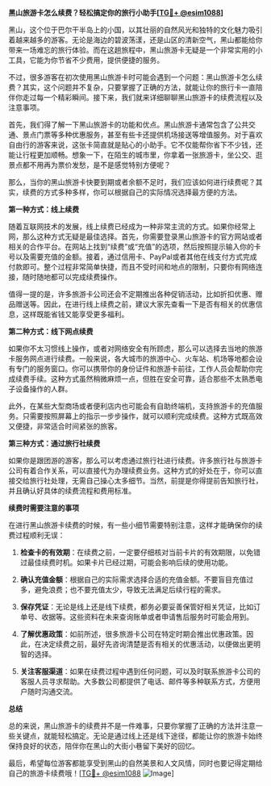 **黑山旅游卡怎么续费？轻松搞定你的旅行小助手[[TG💪+ @esim1088](https://t.me/s/esim1088)]**

黑山，这个位于巴尔干半岛上的小国，以其壮丽的自然风光和独特的文化魅力吸引着越来越多的游客。无论是海边的碧波荡漾，还是山区的清新空气，黑山都能给你带来一场难忘的旅行体验。而在这趟旅程中，黑山旅游卡无疑是一个非常实用的小工具，它能为你节省不少费用，提供便捷的服务。

不过，很多游客在初次使用黑山旅游卡时可能会遇到一个问题：黑山旅游卡怎么续费？其实，这个问题并不复杂，只要掌握了正确的方法，就能让你的旅行卡一直陪伴你走过每一个精彩瞬间。接下来，我们就来详细聊聊黑山旅游卡的续费流程以及注意事项。

首先，我们得了解一下黑山旅游卡的功能和优点。黑山旅游卡通常包含了公共交通、景点门票等多种优惠服务，甚至有些卡还提供机场接送等增值服务。对于喜欢自由行的游客来说，这张卡简直就是贴心的小助手。它不仅能帮你省下不少钱，还能让行程更加顺畅。想象一下，在陌生的城市里，你拿着一张旅游卡，坐公交、逛景点都不用再为票价发愁，是不是感觉特别方便呢？

那么，当你的黑山旅游卡快要到期或者余额不足时，我们应该如何进行续费呢？其实，续费的方式多种多样，你可以根据自己的实际情况选择最方便的方法。

**第一种方式：线上续费**

随着互联网技术的发展，线上续费已经成为一种非常主流的方式。如果你经常上网，那么这种方式无疑是最佳选择。首先，你需要登录黑山旅游卡的官方网站或者相关的合作平台。在网站上找到“续费”或“充值”的选项，然后按照提示输入你的卡号以及需要充值的金额。接着，通过信用卡、PayPal或者其他在线支付方式完成付款即可。整个过程非常简单快捷，而且不受时间和地点的限制，只要你有网络连接，随时随地都可以完成续费操作。

值得一提的是，许多旅游卡公司还会不定期推出各种促销活动，比如折扣优惠、赠品赠送等。因此，在进行线上续费之前，建议大家先查看一下是否有相关的优惠信息，这样既能省钱又能享受更多福利。

**第二种方式：线下网点续费**

如果你不太习惯线上操作，或者对网络安全有所顾虑，那么可以选择去当地的旅游卡服务网点进行续费。一般来说，各大城市的旅游中心、火车站、机场等地都会设有专门的服务窗口。你可以携带你的身份证件和旅游卡前往，工作人员会帮助你完成续费手续。这种方式虽然稍微麻烦一点，但胜在安全可靠，适合那些不太熟悉电子设备操作的人群。

此外，在某些大型商场或者便利店内也可能会有自助终端机，支持旅游卡的充值服务。只需要按照屏幕上的指示一步步操作，就可以顺利完成续费。这种方式既高效又便捷，非常适合时间紧张的旅客。

**第三种方式：通过旅行社续费**

如果你是跟团游的游客，那么可以考虑通过旅行社进行续费。许多旅行社与旅游卡公司有着合作关系，可以直接代为办理续费业务。这种方式的好处在于，你可以直接交给旅行社处理，无需自己操心太多细节。当然，前提是你得提前告知旅行社，并且确认好具体的续费流程和费用标准。

**续费时需要注意的事项**

在进行黑山旅游卡续费的时候，有一些小细节需要特别注意，这样才能确保你的续费过程顺利无误：

1. **检查卡的有效期**：在续费之前，一定要仔细核对当前卡片的有效期限，以免错过最佳续费时机。如果卡片已经过期，可能会影响后续的使用功能。

2. **确认充值金额**：根据自己的实际需求选择合适的充值金额。不要盲目充值过多，避免浪费；也不要充值太少，导致无法满足后续行程的需求。

3. **保存凭证**：无论是线上还是线下续费，都务必要妥善保管好相关凭证，比如订单号、收据等。这些资料在未来查询账单或者申请售后服务时可能会用到。

4. **了解优惠政策**：如前所述，很多旅游卡公司在特定时期会推出优惠政策。因此，在决定续费之前，最好先咨询清楚是否有相关的优惠活动，以便做出更明智的选择。

5. **关注客服渠道**：如果在续费过程中遇到任何问题，可以及时联系旅游卡公司的客服人员寻求帮助。大多数公司都提供了电话、邮件等多种联系方式，方便用户随时沟通交流。

**总结**

总的来说，黑山旅游卡的续费并不是一件难事，只要你掌握了正确的方法并注意一些关键点，就能轻松搞定。无论是通过线上还是线下途径，都能让你的旅游卡始终保持良好的状态，陪伴你在黑山的大街小巷留下美好的回忆。

最后，希望每位游客都能享受到黑山的自然美景和人文风情，同时也要记得定期给自己的旅游卡续费哦！[[TG💪+ @esim1088](https://t.me/s/esim1088) ![Image](https://i.postimg.cc/4NQfJmqS/Snipaste-2025-05-13-00-14-12.png)]